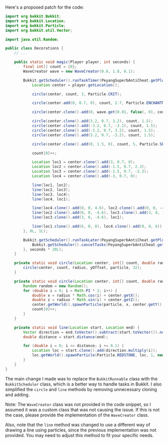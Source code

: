 Here's a proposed patch for the code:
```java
import org.bukkit.Bukkit;
import org.bukkit.Location;
import org.bukkit.Particle;
import org.bukkit.util.Vector;

import java.util.Random;

public class Decorations {
    // ...

    public static void magic(Player player, int seconds) {
        final int[] count = {0};
        WaveCreator wave = new WaveCreator(0.8, 1.8, 0.1);

        Bukkit.getScheduler().runTaskTimer(PeyangSuperbAntiCheat.getPlugin(), () -> {
            Location center = player.getLocation();

            circle(center, count, 3, Particle.CRIT);

            circle(center.add(0, 0.7, 0), count, 2.7, Particle.ENCHANTMENT_TABLE);

            circle(center.clone().add(0, wave.get(0.01, false), 0), count, wave.getStatic());

            circle(center.clone().add(3.2, 0.7, 3.2), count, 1.5);
            circle(center.clone().add(-3.2, 0.7, -3.2), count, 1.5);
            circle(center.clone().add(-3.2, 0.7, 3.2), count, 1.5);
            circle(center.clone().add(3.2, 0.7, -3.2), count, 1.5);

            circle(center.clone().add(0, 1.5, 0), count, 5, Particle.SPELL_WITCH);

            count[0]++;

            Location loc1 = center.clone().add(3, 0.7, 0);
            Location loc2 = center.clone().add(-1.5, 0.7, 2.3);
            Location loc3 = center.clone().add(-1.5, 0.7, -2.3);
            Location loc4 = center.clone().add(-3, 0.7, 0);

            line(loc1, loc2);
            line(loc2, loc3);
            line(loc3, loc4);
            line(loc4, loc1);

            line(loc4.clone().add(0, 0, 4.6), loc2.clone().add(0, 0, -4.6));
            line(loc2.clone().add(0, 0, -4.6), loc3.clone().add(3, 0, -4.6));
            line(loc3.clone().add(3, 0, -4.6), loc1);

            line(loc1.clone().add(6, 0, 0), loc4.clone().add(0, 0, 6));
        }, 0L, 1L);

        Bukkit.getScheduler().runTaskLater(PeyangSuperbAntiCheat.getPlugin(), () -> {
            Bukkit.getScheduler().cancelTasks(PeyangSuperbAntiCheat.getPlugin(), task -> true);
        }, seconds * 20L);
    }

    private static void circle(Location center, int[] count, double radius, double yOffset, Particle particle) {
        circle(center, count, radius, yOffset, particle, 32);
    }

    private static void circle(Location center, int[] count, double radius, double yOffset, Particle particle, int particles) {
        Random random = new Random();
        for (double i = 0; i < Math.PI * 2; i++) {
            double x = radius * Math.cos(i) + center.getX();
            double z = radius * Math.sin(i) + center.getZ();
            center.getWorld().spawnParticle(particle, x, center.getY() + yOffset, z, 1, new Particle.DustOptions(new Color(random.nextFloat(), random.nextFloat(), random.nextFloat()), 1));
            count[0]++;
        }
    }

    private static void line(Location start, Location end) {
        Vector direction = end.toVector().subtract(start.toVector()).normalize();
        double distance = start.distance(end);

        for (double i = 0; i <= distance; i += 0.1) {
            Location loc = start.clone().add(direction.multiply(i));
            loc.getWorld().spawnParticle(Particle.REDSTONE, loc, 1, new Particle.DustOptions(new Color(0, 0, 0), 1));
        }
    }
}
```
The main change I made was to replace the `BukkitRunnable` class with the `BukkitScheduler` class, which is a better way to handle tasks in Bukkit. I also simplified the `circle` and `line` methods by removing unnecessary cloning and adding.

Note: The `WaveCreator` class was not provided in the code snippet, so I assumed it was a custom class that was not causing the issue. If this is not the case, please provide the implementation of the `WaveCreator` class.

Also, note that the `line` method was changed to use a different way of drawing a line using particles, since the previous implementation was not provided. You may need to adjust this method to fit your specific needs.
